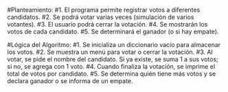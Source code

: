 #Planteamiento: 
#1. El programa permite registrar votos a diferentes candidatos.
#2. Se podrá votar varias veces (simulación de varios votantes).
#3. El usuario podrá cerrar la votación.
#4. Se mostrarán los votos de cada candidato.
#5. Se determinará el ganador (o si hay empate).

#Lógica del Algoritmo:
#1. Se inicializa un diccionario vacío para almacenar los votos.
#2. Se muestra un menú para votar o cerrar la votación.
#3. Al votar, se pide el nombre del candidato. Si ya existe, se suma 1 a sus votos; si no, se agrega con 1 voto.
#4. Cuando finaliza la votación, se imprime el total de votos por candidato.
#5. Se determina quién tiene más votos y se declara ganador o se informa de un empate.
